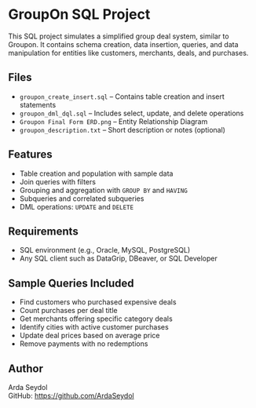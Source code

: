 # GroupOn SQL Project

This SQL project simulates a simplified group deal system, similar to Groupon. It contains schema creation, data insertion, queries, and data manipulation for entities like customers, merchants, deals, and purchases.

## Files

- `groupon_create_insert.sql` – Contains table creation and insert statements
- `groupon_dml_dql.sql` – Includes select, update, and delete operations
- `Groupon Final Form ERD.png` – Entity Relationship Diagram
- `groupon_description.txt` – Short description or notes (optional)

## Features

- Table creation and population with sample data
- Join queries with filters
- Grouping and aggregation with `GROUP BY` and `HAVING`
- Subqueries and correlated subqueries
- DML operations: `UPDATE` and `DELETE`

## Requirements

- SQL environment (e.g., Oracle, MySQL, PostgreSQL)
- Any SQL client such as DataGrip, DBeaver, or SQL Developer

## Sample Queries Included

- Find customers who purchased expensive deals
- Count purchases per deal title
- Get merchants offering specific category deals
- Identify cities with active customer purchases
- Update deal prices based on average price
- Remove payments with no redemptions

## Author

Arda Seydol  
GitHub: https://github.com/ArdaSeydol
